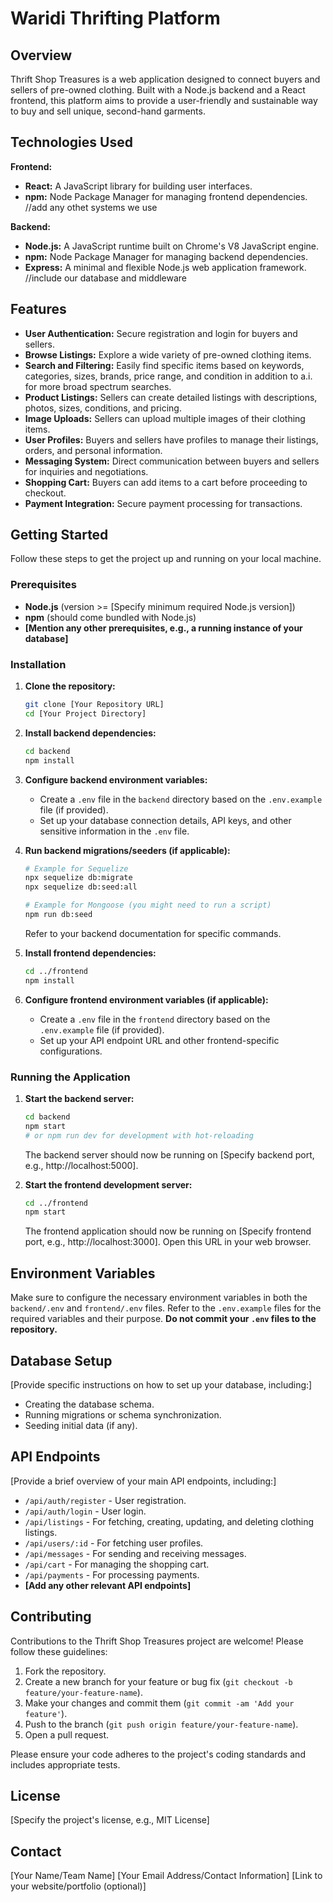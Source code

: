 # Waridi Thrifting Platform

## Overview

Thrift Shop Treasures is a web application designed to connect buyers and sellers of pre-owned clothing. Built with a Node.js backend and a React frontend, this platform aims to provide a user-friendly and sustainable way to buy and sell unique, second-hand garments.

## Technologies Used

**Frontend:**

* **React:** A JavaScript library for building user interfaces.
* **npm:** Node Package Manager for managing frontend dependencies.
  //add any othet systems we use


**Backend:**

* **Node.js:** A JavaScript runtime built on Chrome's V8 JavaScript engine.
* **npm:** Node Package Manager for managing backend dependencies.
* **Express:** A minimal and flexible Node.js web application framework.
//include our database and middleware


## Features

* **User Authentication:** Secure registration and login for buyers and sellers.
* **Browse Listings:** Explore a wide variety of pre-owned clothing items.
* **Search and Filtering:** Easily find specific items based on keywords, categories, sizes, brands, price range, and condition in addition to a.i. for more broad spectrum searches.
* **Product Listings:** Sellers can create detailed listings with descriptions, photos, sizes, conditions, and pricing.
* **Image Uploads:** Sellers can upload multiple images of their clothing items.
* **User Profiles:** Buyers and sellers have profiles to manage their listings, orders, and personal information.
* **Messaging System:** Direct communication between buyers and sellers for inquiries and negotiations.
* **Shopping Cart:** Buyers can add items to a cart before proceeding to checkout.
* **Payment Integration:** Secure payment processing for transactions.

## Getting Started

Follow these steps to get the project up and running on your local machine.

### Prerequisites

* **Node.js** (version >= [Specify minimum required Node.js version])
* **npm** (should come bundled with Node.js)
* **[Mention any other prerequisites, e.g., a running instance of your database]**

### Installation

1.  **Clone the repository:**
    ```bash
    git clone [Your Repository URL]
    cd [Your Project Directory]
    ```

2.  **Install backend dependencies:**
    ```bash
    cd backend
    npm install
    ```

3.  **Configure backend environment variables:**
    * Create a `.env` file in the `backend` directory based on the `.env.example` file (if provided).
    * Set up your database connection details, API keys, and other sensitive information in the `.env` file.

4.  **Run backend migrations/seeders (if applicable):**
    ```bash
    # Example for Sequelize
    npx sequelize db:migrate
    npx sequelize db:seed:all

    # Example for Mongoose (you might need to run a script)
    npm run db:seed
    ```
    Refer to your backend documentation for specific commands.

5.  **Install frontend dependencies:**
    ```bash
    cd ../frontend
    npm install
    ```

6.  **Configure frontend environment variables (if applicable):**
    * Create a `.env` file in the `frontend` directory based on the `.env.example` file (if provided).
    * Set up your API endpoint URL and other frontend-specific configurations.

### Running the Application

1.  **Start the backend server:**
    ```bash
    cd backend
    npm start
    # or npm run dev for development with hot-reloading
    ```
    The backend server should now be running on [Specify backend port, e.g., http://localhost:5000].

2.  **Start the frontend development server:**
    ```bash
    cd ../frontend
    npm start
    ```
    The frontend application should now be running on [Specify frontend port, e.g., http://localhost:3000]. Open this URL in your web browser.

## Environment Variables

Make sure to configure the necessary environment variables in both the `backend/.env` and `frontend/.env` files. Refer to the `.env.example` files for the required variables and their purpose. **Do not commit your `.env` files to the repository.**

## Database Setup

[Provide specific instructions on how to set up your database, including:]

* Creating the database schema.
* Running migrations or schema synchronization.
* Seeding initial data (if any).

## API Endpoints

[Provide a brief overview of your main API endpoints, including:]

* `/api/auth/register` - User registration.
* `/api/auth/login` - User login.
* `/api/listings` - For fetching, creating, updating, and deleting clothing listings.
* `/api/users/:id` - For fetching user profiles.
* `/api/messages` - For sending and receiving messages.
* `/api/cart` - For managing the shopping cart.
* `/api/payments` - For processing payments.
* **[Add any other relevant API endpoints]**

## Contributing

Contributions to the Thrift Shop Treasures project are welcome! Please follow these guidelines:

1.  Fork the repository.
2.  Create a new branch for your feature or bug fix (`git checkout -b feature/your-feature-name`).
3.  Make your changes and commit them (`git commit -am 'Add your feature'`).
4.  Push to the branch (`git push origin feature/your-feature-name`).
5.  Open a pull request.

Please ensure your code adheres to the project's coding standards and includes appropriate tests.

## License

[Specify the project's license, e.g., MIT License]

## Contact

[Your Name/Team Name]
[Your Email Address/Contact Information]
[Link to your website/portfolio (optional)]
